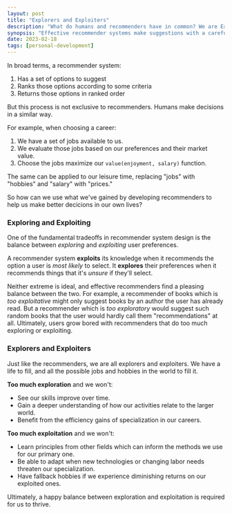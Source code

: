 ```yaml
---
layout: post
title: "Explorers and Exploiters"
description: "What do humans and recommenders have in common? We are Explorers and Exploiters."
synopsis: "Effective recommender systems make suggestions with a careful balance between how much they explore and exploit their options. Effective humans do the same with their hobbies and careers."
date: 2023-02-18
tags: [personal-development]
---
```


In broad terms, a recommender system:

1. Has a set of options to suggest
2. Ranks those options according to some criteria
3. Returns those options in ranked order

But this process is not exclusive to recommenders. Humans make decisions
in a similar way.

<!--more-->

For example, when choosing a career:

1. We have a set of jobs available to us.
2. We evaluate those jobs based on our preferences and their market value.
3. Choose the jobs maximize our `value(enjoyment, salary)` function.

The same can be applied to our leisure time, replacing "jobs" with
"hobbies" and "salary" with "prices."

So how can we use what we've gained by developing recommenders
to help us make better decicions in our own lives?

### Exploring and Exploiting

One of the fundamental tradeoffs in recommender system design is the
balance between _exploring_ and _exploiting_ user preferences.

A recommender system **exploits** its knowledge when it recommends the
option a user is _most likely_ to select. It **explores** their preferences
when it recommends things that it's _unsure_ if they'll select.

Neither extreme is ideal, and effective recommenders find a pleasing balance
between the two. For example, a recommender of books which is
_too exploitative_ might only suggest books by an author the user has
already read. But a recommender which is _too exploratory_ would suggest
such random books that the user would hardly call them "recommendations" at all.
Ultimately, users grow bored with recommenders that do too much exploring or
exploiting.

### Explorers and Exploiters

Just like the recommenders, we are all explorers and exploiters.
We have a life to fill, and all the possible jobs and hobbies in the
world to fill it.

**Too much exploration** and we won't:

- See our skills improve over time.
- Gain a deeper understanding of how our activities relate to the larger world.
- Benefit from the efficiency gains of specialization in our careers.

**Too much exploitation** and we won't:

- Learn principles from other fields which can inform the methods we use for our primary one.
- Be able to adapt when new technologies or changing labor needs threaten our specialization.
- Have fallback hobbies if we experience diminishing returns on our exploited ones.

Ultimately, a happy balance between exploration and exploitation is required for us to thrive.
